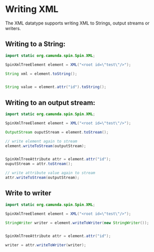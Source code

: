 # Writing XML

The XML datatype supports writing XML to Strings, output streams or writers.

## Writing to a String:

```java
import static org.camunda.spin.Spin.XML;

SpinXmlTreeElement element = XML("<root id=\"test\"/>");

String xml = element.toString();


String value = element.attr("id").toString();
```

## Writing to an output stream:

```java
import static org.camunda.spin.Spin.XML;

SpinXmlTreeElement element = XML("<root id=\"test\"/>");

OutputStream ouputStream = element.toStream();

// write element again to stream
element.writeToStream(outputStream);


SpinXmlTreeAttribute attr = element.attr("id");
ouputStream = attr.toStream();

// write attribute value again to stream
attr.writeToStream(outputStream);
```

## Write to writer

```java
import static org.camunda.spin.Spin.XML;

SpinXmlTreeElement element = XML("<root id=\"test\"/>");

StringWriter writer = element.writeToWriter(new StringWriter());


SpinXmlTreeAttribute attr = element.attr("id");

writer = attr.writeToWriter(writer);
```
